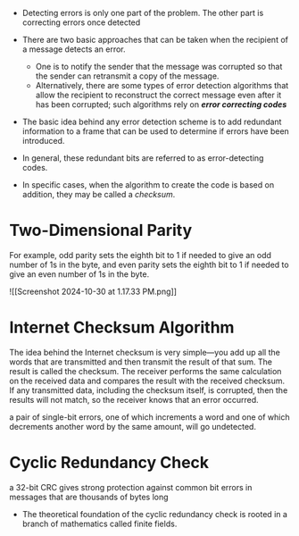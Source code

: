 - Detecting errors is only one part of the problem. The other part is correcting errors once detected
- There are two basic approaches that can be taken when the recipient of a message detects an error.
	- One is to notify the sender that the message was corrupted so that the sender can retransmit a copy of the message.
	- Alternatively, there are some types of error detection algorithms that allow the recipient to reconstruct the correct message even after it has been corrupted; such algorithms rely on ***error correcting codes***

- The basic idea behind any error detection scheme is to add redundant information to a frame that can be used to determine if errors have been introduced.
- In general, these redundant bits are referred to as error-detecting codes.
- In specific cases, when the algorithm to create the code is based on addition, they may be called a *checksum*.

# Two-Dimensional Parity
For example, odd parity sets the eighth bit to 1 if needed to give an odd number of 1s in the byte, and even parity sets the eighth bit to 1 if needed to give an even number of 1s in the byte.

![[Screenshot 2024-10-30 at 1.17.33 PM.png]]

# Internet Checksum Algorithm
The idea behind the Internet checksum is very simple—you add up all the words that are transmitted and then transmit the result of that sum. The result is called the checksum. The receiver performs the same calculation on the received data and compares the result with the received checksum. If any transmitted data, including the checksum itself, is corrupted, then the results will not match, so the receiver knows that an error occurred.

a pair of single-bit errors, one of which increments a word and one of which decrements another word by the same amount, will go undetected.

# Cyclic Redundancy Check
a 32-bit CRC gives strong protection against common bit errors in messages that are thousands of bytes long

- The theoretical foundation of the cyclic redundancy check is rooted in a branch of mathematics called finite fields.